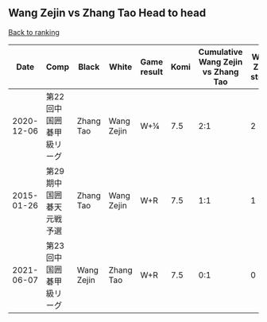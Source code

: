 ## Wang Zejin vs Zhang Tao Head to head

[Back to ranking](../../index.md)




| **Date** | **Comp** | **Black** | **White** | **Game result** | **Komi** | **Cumulative Wang Zejin vs Zhang Tao** | **Wang Zejin streak** | **Zhang Tao streak** | 
| --- | --- | --- | --- | --- | --- | --- | --- | --- |
| 2020-12-06 | 第22回中国囲碁甲級リーグ | Zhang Tao | Wang Zejin | W+¼ | 7.5 | 2:1 | 2 | 0 | 
| 2015-01-26 | 第29期中国囲碁天元戦予選 | Zhang Tao | Wang Zejin | W+R | 7.5 | 1:1 | 1 | 0 | 
| 2021-06-07 | 第23回中国囲碁甲級リーグ | Wang Zejin | Zhang Tao | W+R | 7.5 | 0:1 | 0 | 1 |




